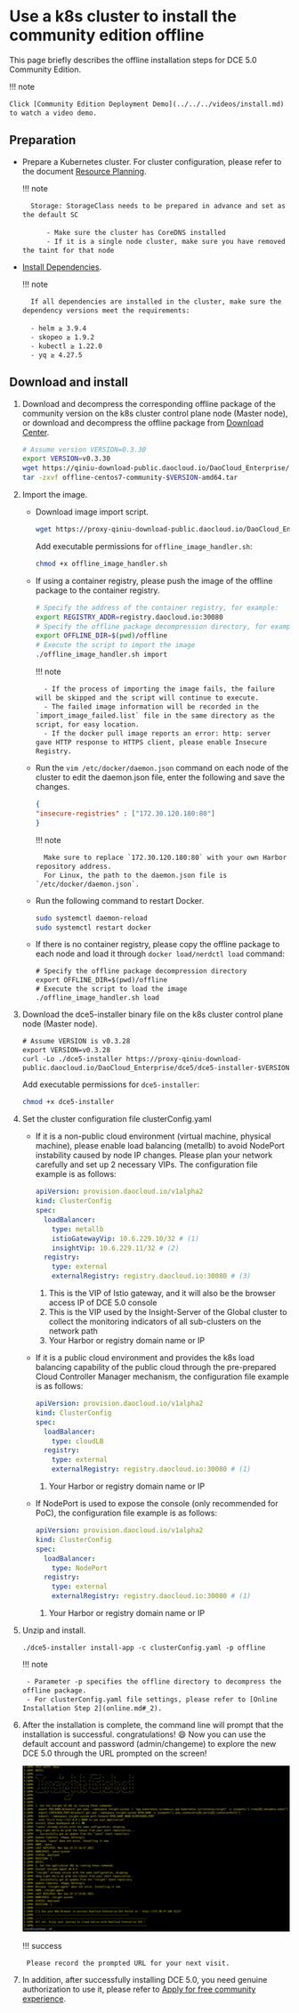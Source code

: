 # Use a k8s cluster to install the community edition offline

This page briefly describes the offline installation steps for DCE 5.0 Community Edition.

!!! note

    Click [Community Edition Deployment Demo](../../../videos/install.md) to watch a video demo.

## Preparation

- Prepare a Kubernetes cluster. For cluster configuration, please refer to the document [Resource Planning](../resources.md).

    !!! note

        Storage: StorageClass needs to be prepared in advance and set as the default SC

            - Make sure the cluster has CoreDNS installed
            - If it is a single node cluster, make sure you have removed the taint for that node

- [Install Dependencies](../../install-tools.md).

    !!! note

        If all dependencies are installed in the cluster, make sure the dependency versions meet the requirements:

        - helm ≥ 3.9.4
        - skopeo ≥ 1.9.2
        - kubectl ≥ 1.22.0
        - yq ≥ 4.27.5

## Download and install

1. Download and decompress the corresponding offline package of the community version on the k8s cluster control plane node (Master node), or download and decompress the offline package from [Download Center](../../../download/dce5.md).

    ```bash
    # Assume version VERSION=0.3.30
    export VERSION=v0.3.30
    wget https://qiniu-download-public.daocloud.io/DaoCloud_Enterprise/dce5/offline-centos7-community-$VERSION-amd64.tar
    tar -zxvf offline-centos7-community-$VERSION-amd64.tar
    ```

2. Import the image.

    - Download image import script.

        ```bash
        wget https://proxy-qiniu-download-public.daocloud.io/DaoCloud_Enterprise/dce5/offline_image_handler.sh
        ```

        Add executable permissions for `offline_image_handler.sh`:

        ```bash
        chmod +x offline_image_handler.sh
        ```

    - If using a container registry, please push the image of the offline package to the container registry.

        ```bash
        # Specify the address of the container registry, for example:
        export REGISTRY_ADDR=registry.daocloud.io:30080
        # Specify the offline package decompression directory, for example:
        export OFFLINE_DIR=$(pwd)/offline
        # Execute the script to import the image
        ./offline_image_handler.sh import
        ```

        !!! note

            - If the process of importing the image fails, the failure will be skipped and the script will continue to execute.
            - The failed image information will be recorded in the `import_image_failed.list` file in the same directory as the script, for easy location.
            - If the docker pull image reports an error: http: server gave HTTP response to HTTPS client, please enable Insecure Registry.

    - Run the `vim /etc/docker/daemon.json` command on each node of the cluster to edit the daemon.json file, enter the following and save the changes.

        ```json title="daemon.json"
        {
        "insecure-registries" : ["172.30.120.180:80"]
        }
        ```

        !!! note

            Make sure to replace `172.30.120.180:80` with your own Harbor repository address.
            For Linux, the path to the daemon.json file is `/etc/docker/daemon.json`.

    - Run the following command to restart Docker.

        ```bash
        sudo systemctl daemon-reload
        sudo systemctl restart docker
        ```

    - If there is no container registry, please copy the offline package to each node and load it through `docker load/nerdctl load` command:

        ```shell
        # Specify the offline package decompression directory
        export OFFLINE_DIR=$(pwd)/offline
        # Execute the script to load the image
        ./offline_image_handler.sh load
        ```

3. Download the dce5-installer binary file on the k8s cluster control plane node (Master node).

    ```shell
    # Assume VERSION is v0.3.28
    export VERSION=v0.3.28
    curl -Lo ./dce5-installer https://proxy-qiniu-download-public.daocloud.io/DaoCloud_Enterprise/dce5/dce5-installer-$VERSION
    ```

    Add executable permissions for `dce5-installer`:

    ```bash
    chmod +x dce5-installer
    ```

4. Set the cluster configuration file clusterConfig.yaml

    - If it is a non-public cloud environment (virtual machine, physical machine), please enable load balancing (metallb) to avoid NodePort instability caused by node IP changes. Please plan your network carefully and set up 2 necessary VIPs. The configuration file example is as follows:

        ```yaml
        apiVersion: provision.daocloud.io/v1alpha2
        kind: ClusterConfig
        spec:
          loadBalancer:
            type: metallb
            istioGatewayVip: 10.6.229.10/32 # (1)
            insightVip: 10.6.229.11/32 # (2)
          registry:
            type: external
            externalRegistry: registry.daocloud.io:30080 # (3)
        ```

        1. This is the VIP of Istio gateway, and it will also be the browser access IP of DCE 5.0 console
        2. This is the VIP used by the Insight-Server of the Global cluster to collect the monitoring indicators of all sub-clusters on the network path
        3. Your Harbor or registry domain name or IP

    - If it is a public cloud environment and provides the k8s load balancing capability of the public cloud through the pre-prepared Cloud Controller Manager mechanism, the configuration file example is as follows:

        ```yaml
        apiVersion: provision.daocloud.io/v1alpha2
        kind: ClusterConfig
        spec:
          loadBalancer:
            type: cloudLB
          registry:
            type: external
            externalRegistry: registry.daocloud.io:30080 # (1)
        ```

        1. Your Harbor or registry domain name or IP

    - If NodePort is used to expose the console (only recommended for PoC), the configuration file example is as follows:

        ```yaml
        apiVersion: provision.daocloud.io/v1alpha2
        kind: ClusterConfig
        spec:
          loadBalancer:
            type: NodePort
          registry:
            type: external
            externalRegistry: registry.daocloud.io:30080 # (1)
        ```

        1. Your Harbor or registry domain name or IP

5. Unzip and install.

    ```shell
    ./dce5-installer install-app -c clusterConfig.yaml -p offline
    ```

    !!! note

        - Parameter -p specifies the offline directory to decompress the offline package.
        - For clusterConfig.yaml file settings, please refer to [Online Installation Step 2](online.md#_2).

6. After the installation is complete, the command line will prompt that the installation is successful. congratulations! :smile: Now you can use the default account and password (admin/changeme) to explore the new DCE 5.0 through the URL prompted on the screen!

    ![Installation successful](../../images/success.png)

    !!! success

        Please record the prompted URL for your next visit.

7. In addition, after successfully installing DCE 5.0, you need genuine authorization to use it, please refer to [Apply for free community experience](../../../dce/license0.md).
